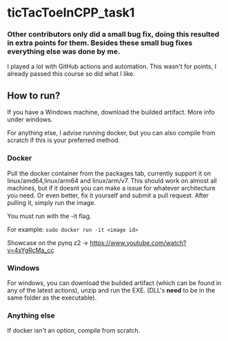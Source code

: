 # ticTacToeInCPP_task1

### Other contributors only did a small bug fix, doing this resulted in extra points for them. Besides these small bug fixes everything else was done by me.

I played a lot with GitHub actions and automation. This wasn't for points, I already passed this course so did what I like.

## How to run?

If you have a Windows machine, download the builded artifact. More info under windows.

For anything else, I advise running docker, but you can also compile from scratch if this is your preferred method.

### Docker

Pull the docker container from the packages tab, currently support it on linux/amd64,linux/arm64 and linux/arm/v7. This should work on almost all machines, but if it doesnt you can make a issue for whatever architecture you need. Or even better, fix it yourself and submit a pull request. After pulling it, simply run the image.

You must run with the -it flag.

For example: ```sudo docker run -it <image id>```

Showcase on the pynq z2 -> https://www.youtube.com/watch?v=4sYgRcMa_cc

### Windows

For windows, you can download the builded artifact (which can be found in any of the latest actions), unzip and run the EXE. (DLL's **need** to be in the same folder as the executable).

### Anything else

If docker isn't an option, compile from scratch.

